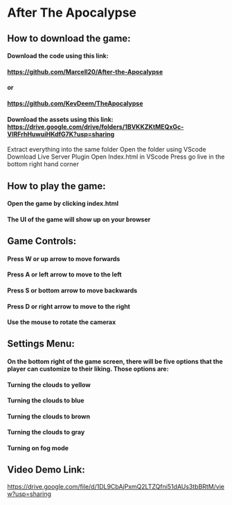 # After The Apocalypse
## How to download the game:
#### Download the code using this link:  
#### https://github.com/Marcell20/After-the-Apocalypse 
#### or 
#### https://github.com/KevDeem/TheApocalypse
#### Download the assets using this link: https://drive.google.com/drive/folders/1BVKKZKtMEQxGc-VIRFrhHuwuiHKdfG7K?usp=sharing
Extract everything into the same folder
Open the folder using VScode
Download Live Server Plugin
Open Index.html in VScode
Press go live in the bottom right hand corner

## How to play the game:
#### Open the game by clicking index.html
#### The UI of the game will show up on your browser

## Game Controls:
#### Press W or up arrow to move forwards
#### Press A or left arrow to move to the left
#### Press S or bottom arrow to move backwards
#### Press D or right arrow  to move to the right
#### Use the mouse to rotate the camerax

## Settings Menu:
#### On the bottom right of the game screen, there will be five options that the player can customize to their liking. Those options are:
#### Turning the clouds to yellow
#### Turning the clouds to blue
#### Turning the clouds to brown
#### Turning the clouds  to gray
#### Turning on fog mode

## Video Demo Link:
https://drive.google.com/file/d/1DL9CbAjPxmQ2LTZQfni51dAUs3tbBRtM/view?usp=sharing
